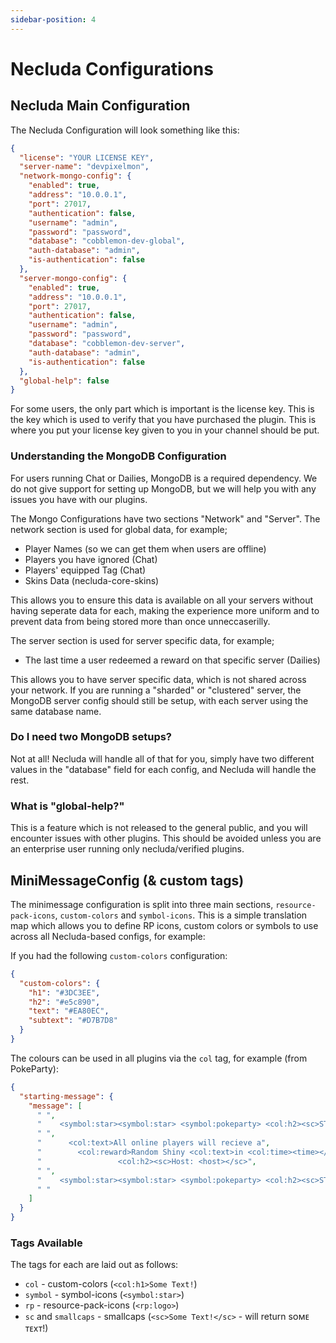 ```yaml
---
sidebar-position: 4
---
```


# Necluda Configurations

## Necluda Main Configuration

The Necluda Configuration will look something like this:
```json
{
  "license": "YOUR LICENSE KEY",
  "server-name": "devpixelmon",
  "network-mongo-config": {
    "enabled": true,
    "address": "10.0.0.1",
    "port": 27017,
    "authentication": false,
    "username": "admin",
    "password": "password",
    "database": "cobblemon-dev-global",
    "auth-database": "admin",
    "is-authentication": false
  },
  "server-mongo-config": {
    "enabled": true,
    "address": "10.0.0.1",
    "port": 27017,
    "authentication": false,
    "username": "admin",
    "password": "password",
    "database": "cobblemon-dev-server",
    "auth-database": "admin",
    "is-authentication": false
  },
  "global-help": false
}
```

For some users, the only part which is important is the license key. This is the key which is used to verify that you have purchased the plugin.
This is where you put your license key given to you in your channel should be put.

### Understanding the MongoDB Configuration
For users running Chat or Dailies, MongoDB is a required dependency. We do not give support for setting up MongoDB, 
but we will help you with any issues you have with our plugins.

The Mongo Configurations have two sections "Network" and "Server". The network section is used for global data, for example;

- Player Names (so we can get them when users are offline)
- Players you have ignored (Chat)
- Players' equipped Tag (Chat)
- Skins Data (necluda-core-skins)

This allows you to ensure this data is available on all your servers without having seperate data for each, making the experience more uniform
and to prevent data from being stored more than once unneccaserilly.

The server section is used for server specific data, for example;

- The last time a user redeemed a reward on that specific server (Dailies)

This allows you to have server specific data, which is not shared across your network. If you are running a "sharded" or "clustered" server,
the MongoDB server config should still be setup, with each server using the same database name.

### Do I need two MongoDB setups?
Not at all! Necluda will handle all of that for you, simply have two different values in the "database" field for each config, and Necluda will handle the rest.

### What is "global-help?"
This is a feature which is not released to the general public, and you will encounter issues with other plugins. This should be avoided unless you are
an enterprise user running only necluda/verified plugins.

## MiniMessageConfig (& custom tags)

The minimessage configuration is split into three main sections, `resource-pack-icons`, `custom-colors` and `symbol-icons`.
This is a simple translation map which allows you to define RP icons, custom colors or symbols to use across all Necluda-based configs, for example:

If you had the following `custom-colors` configuration:

```json
{
  "custom-colors": {
    "h1": "#3DC3EE",
    "h2": "#e5c890",
    "text": "#EA80EC",
    "subtext": "#D7B7D8"
  }
}
```

The colours can be used in all plugins via the `col` tag, for example (from PokeParty):

```json
{
  "starting-message": {
    "message": [
      " ",
      "    <symbol:star><symbol:star> <symbol:pokeparty> <col:h2><sc>STARTING SOON</sc> <symbol:star><symbol:star>",
      " ",
      "      <col:text>All online players will recieve a",
      "        <col:reward>Random Shiny <col:text>in <col:time><time></col:time>!",
      "                 <col:h2><sc>Host: <host></sc>",
      " ",
      "    <symbol:star><symbol:star> <symbol:pokeparty> <col:h2><sc>STARTING SOON</sc> <symbol:star><symbol:star>",
      " "
    ]
  }
}
```

### Tags Available
The tags for each are laid out as follows:

- `col` - custom-colors (`<col:h1>Some Text!`)
- `symbol` - symbol-icons (`<symbol:star>`)
- `rp` - resource-pack-icons (`<rp:logo>`)
- `sc` and `smallcaps` - smallcaps (`<sc>Some Text!</sc>` - will return sᴏᴍᴇ ᴛᴇxᴛ!)